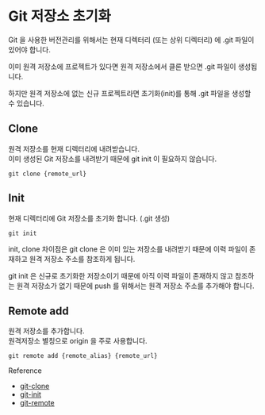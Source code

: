 # Git 저장소 초기화

Git 을 사용한 버전관리를 위해서는 현재 디렉터리 (또는 상위 디렉터리) 에 .git 파일이 있어야 합니다.

이미 원격 저장소에 프로젝트가 있다면 원격 저장소에서 클론 받으면 .git 파일이 생성됩니다.

하지만 원격 저장소에 없는 신규 프로젝트라면 초기화(init)를 통해 .git 파일을 생성할 수 있습니다.

## Clone
원격 저장소를 현재 디렉터리에 내려받습니다.<br/>
이미 생성된 Git 저장소를 내려받기 때문에 git init 이 필요하지 않습니다.
```
git clone {remote_url}
```

## Init
현재 디렉터리에 Git 저장소를 초기화 합니다. (.git 생성)
```
git init
```

init, clone 차이점은 git clone 은 이미 있는 저장소를 내려받기 때문에 이력 파일이 존재하고 원격 저장소 주소를 참조하게 됩니다.

git init 은 신규로 초기화한 저장소이기 때문에 아직 이력 파일이 존재하지 않고 참조하는 원격 저장소가 없기 때문에 push 를 위해서는 원격 저장소 주소를 추가해야 합니다.

## Remote add
원격 저장소를 추가합니다.<br/>
원격저장소 별칭으로 origin 을 주로 사용합니다.
```
git remote add {remote_alias} {remote_url}
```

Reference
- [git-clone](https://git-scm.com/docs/git-clone)
- [git-init](https://git-scm.com/docs/git-init)
- [git-remote](https://git-scm.com/docs/git-remote)